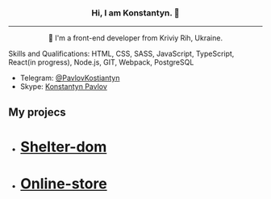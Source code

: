 ### <p align="center"> Hi, I am Konstantyn. 👋</p>
---
<p align="center">🌱 I'm a front-end developer from Kriviy Rih, Ukraine. </p>

Skills and Qualifications:
HTML, CSS, SASS, JavaScript, TypeScript, React(in progress), Node.js, GIT, Webpack, PostgreSQL   

   - Telegram: [@PavlovKostiantyn](https://t.me.PavlovKostiantyn)   
   - Skype: [Konstantyn Pavlov](https://join.skype.com/invite/NTVF81Ftp66k)   
   
## My projecs   
  - # [Shelter-dom](https://kosta4310.github.io/shelter-dom/shelter-dom/pages/main/index.html)   
  - # [Online-store](https://kosta4310.github.io/online-store/dist)   



<!--
**kosta4310/kosta4310** is a ✨ _special_ ✨ repository because its `README.md` (this file) appears on your GitHub profile.

Here are some ideas to get you started:

- 🔭 I’m currently working on ...
- 🌱 I’m currently learning ...
- 👯 I’m looking to collaborate on ...
- 🤔 I’m looking for help with ...
- 💬 Ask me about ...
- 📫 How to reach me: ...
- 😄 Pronouns: ...
- ⚡ Fun fact: ...
-->
